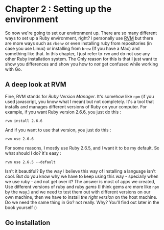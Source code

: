 # Chapter 2 : Setting up the environment

So now we're going to set our environment up. There are so many different ways to set up a Ruby environment, right? I personally use [RVM](http://rvm.io) but there are more ways such as `rbenv` or even installing ruby from repositories (in case you use Linux) or installing from `brew` (If you have a Mac) and something like that. In this chapter, I just refer to `rvm` and do not use any other Ruby installation system. The Only reason for this is that I just want to show you differences and show you how to _not_ get confused while working with Go. 

## A deep look at RVM 

Fine, RVM stands for _Ruby Version Manager_. It's somehow like `npm` (if you used javascript, you know what I mean) but not completely. It's a tool that installs and manages different versions of Ruby on your computer. For example, if you want Ruby version 2.6.6, you just do this : 

```
rvm install 2.6.6
``` 

And if you want to use that version, you just do this : 

```
rvm use 2.6.6
``` 

For some reasons, I mostly use Ruby 2.6.5, and I want it to be my default. So what should I do? it's easy : 

```
rvm use 2.6.5 --default
``` 

Isn't it beautiful? By the way I believe this way of installing a language isn't cool. But do you know why we have to keep using this way - specially when we use ruby - and not get over it? The answer is most of apps we created, Use different versions of ruby and ruby _gems_ (I think gems are more like `npm` by the way.) and we need to test them out with different versions on our own machine, then we have to install _the right version_ on the host machine. Do we need the same thing in Go? not really. Why? You'll find out later in the book yourself :) 

## Go installation